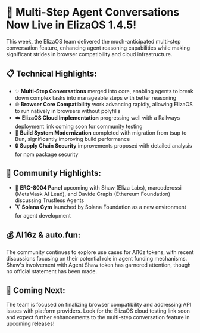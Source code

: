 # 🚀 Multi-Step Agent Conversations Now Live in ElizaOS 1.4.5!

This week, the ElizaOS team delivered the much-anticipated multi-step conversation feature, enhancing agent reasoning capabilities while making significant strides in browser compatibility and cloud infrastructure.

## 📋 Technical Highlights:

- ✨ **Multi-Step Conversations** merged into core, enabling agents to break down complex tasks into manageable steps with better reasoning
- 🌐 **Browser Core Compatibility** work advancing rapidly, allowing ElizaOS to run natively in browsers without polyfills
- ☁️ **ElizaOS Cloud Implementation** progressing well with a Railways deployment link coming soon for community testing
- 🔄 **Build System Modernization** completed with migration from tsup to Bun, significantly improving build performance
- 🔒 **Supply Chain Security** improvements proposed with detailed analysis for npm package security

## 👥 Community Highlights:

- 📜 **ERC-8004 Panel** upcoming with Shaw (Eliza Labs), marcoderossi (MetaMask AI Lead), and Davide Crapis (Ethereum Foundation) discussing Trustless Agents
- 🏋️ **Solana Gym** launched by Solana Foundation as a new environment for agent development

## 💰 AI16z & auto.fun:

The community continues to explore use cases for AI16z tokens, with recent discussions focusing on their potential role in agent funding mechanisms. Shaw's involvement with Agent Shaw token has garnered attention, though no official statement has been made.

## 🔮 Coming Next:

The team is focused on finalizing browser compatibility and addressing API issues with platform providers. Look for the ElizaOS cloud testing link soon and expect further enhancements to the multi-step conversation feature in upcoming releases!